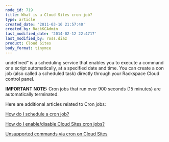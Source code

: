 ```yaml
---
node_id: 719
title: What is a Cloud Sites cron job?
type: article
created_date: '2011-03-16 21:57:40'
created_by: RackKCAdmin
last_modified_date: '2014-02-12 22:4717'
last_modified_by: ross.diaz
product: Cloud Sites
body_format: tinymce
---
```


undefined&rdquo; is a scheduling service that enables you to execute a command or
a script automatically, at a specified date and time. You can create a
con job (also called a scheduled task) directly through your Rackspace
Cloud control panel.

**IMPORTANT NOTE:** Cron jobs that run over 900 seconds (15 minutes) are
automatically terminated.

Here are additional articles related to Cron jobs:

[How do I schedule a cron
job?](/knowledge_center/index.php/How_do_I_schedule_a_cron_job%3F "How do I schedule a cron job?")

[How do I enable/disable Cloud Sites cron
jobs?](http://www.rackspace.com/knowledge_center/article/how-do-i-enabledisable-a-cloud-sites-cron-job)

[Unsupported commands via cron on Cloud
Sites](http://www.rackspace.com/knowledge_center/article/unsupported-commands-via-cron-on-cloud-sites)

 

